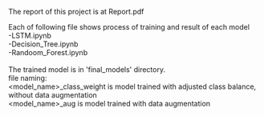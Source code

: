 The report of this project is at Report.pdf

Each of following file shows process of training and result of each model\
-LSTM.ipynb\
-Decision_Tree.ipynb\
-Randoom_Forest.ipynb\
\
The trained model is in 'final_models' directory.\
file naming:\
<model_name>_class_weight is model trained with adjusted class balance, without data augmentation\
<model_name>_aug is model trained with data augmentation
